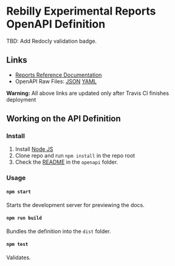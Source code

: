 # Rebilly Experimental Reports OpenAPI Definition

TBD: Add Redocly validation badge.

## Links

- [Reports Reference Documentation](https://reports-api-docs.rebilly.com/)
- OpenAPI Raw Files: [JSON](https://reports-api-docs.rebilly.com/openapi.json) [YAML](https://reports-api-docs.rebilly.com/openapi.yaml)

**Warning:** All above links are updated only after Travis CI finishes deployment

## Working on the API Definition
### Install

1. Install [Node JS](https://nodejs.org/)
2. Clone repo and run `npm install` in the repo root
3. Check the [README](openapi/README.md) in the `openapi` folder.

### Usage

#### `npm start`
Starts the development server for previewing the docs.

#### `npm run build`
Bundles the definition into the `dist` folder.

#### `npm test`
Validates.

